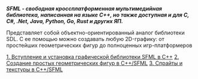 ***SFML - свободная кроссплатформенная мультимедийная библиотека, написанная на языке C++, но также доступная и для C, C#, .Net, Java, Python, Go, Rust и других ЯП.*** 

Представляет собой объектно-ориентированный аналог библиотеки SDL. С ее помощью можно создавать любую 2D-графику: от простейших геометрических фигур до полноценных игр-платформеров

[1. Вступление и установка графической библиотеки SFML в C++](./1.%20Вступление%20и%20установка%20графической%20библиотеки%20SFML%20в%20C++/)
[2. Создание простых геометрических фигур в C++/SFML](./2.%20Создание%20простых%20геометрических%20фигур%20в%20C++%20и%20SFML/)
[3. Спрайты и текстуры в C++/SFML]()